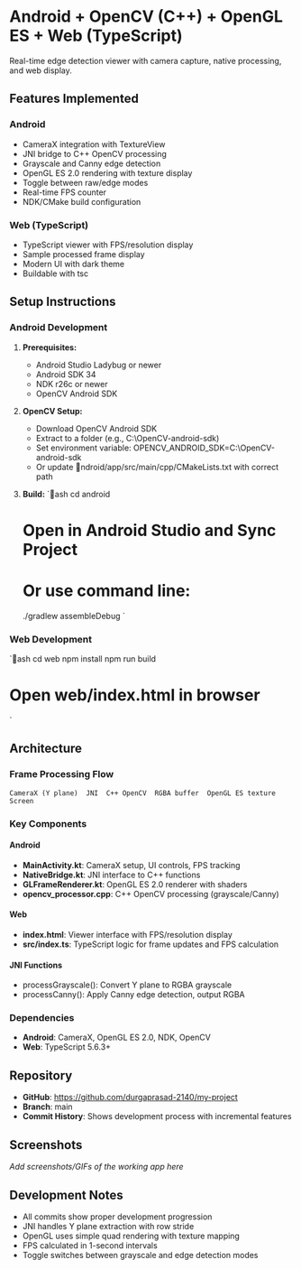 ﻿# Android + OpenCV (C++) + OpenGL ES + Web (TypeScript)

Real-time edge detection viewer with camera capture, native processing, and web display.

## Features Implemented

### Android
-  CameraX integration with TextureView
-  JNI bridge to C++ OpenCV processing
-  Grayscale and Canny edge detection
-  OpenGL ES 2.0 rendering with texture display
-  Toggle between raw/edge modes
-  Real-time FPS counter
-  NDK/CMake build configuration

### Web (TypeScript)
-  TypeScript viewer with FPS/resolution display
-  Sample processed frame display
-  Modern UI with dark theme
-  Buildable with tsc

## Setup Instructions

### Android Development
1. **Prerequisites:**
   - Android Studio Ladybug or newer
   - Android SDK 34
   - NDK r26c or newer
   - OpenCV Android SDK

2. **OpenCV Setup:**
   - Download OpenCV Android SDK
   - Extract to a folder (e.g., C:\OpenCV-android-sdk)
   - Set environment variable: OPENCV_ANDROID_SDK=C:\OpenCV-android-sdk
   - Or update ndroid/app/src/main/cpp/CMakeLists.txt with correct path

3. **Build:**
   `ash
   cd android
   # Open in Android Studio and Sync Project
   # Or use command line:
   ./gradlew assembleDebug
   `

### Web Development
`ash
cd web
npm install
npm run build
# Open web/index.html in browser
`

## Architecture

### Frame Processing Flow
`
CameraX (Y plane)  JNI  C++ OpenCV  RGBA buffer  OpenGL ES texture  Screen
`

### Key Components

#### Android
- **MainActivity.kt**: CameraX setup, UI controls, FPS tracking
- **NativeBridge.kt**: JNI interface to C++ functions
- **GLFrameRenderer.kt**: OpenGL ES 2.0 renderer with shaders
- **opencv_processor.cpp**: C++ OpenCV processing (grayscale/Canny)

#### Web
- **index.html**: Viewer interface with FPS/resolution display
- **src/index.ts**: TypeScript logic for frame updates and FPS calculation

#### JNI Functions
- processGrayscale(): Convert Y plane to RGBA grayscale
- processCanny(): Apply Canny edge detection, output RGBA

### Dependencies
- **Android**: CameraX, OpenGL ES 2.0, NDK, OpenCV
- **Web**: TypeScript 5.6.3+

## Repository
- **GitHub**: https://github.com/durgaprasad-2140/my-project
- **Branch**: main
- **Commit History**: Shows development process with incremental features

## Screenshots
*Add screenshots/GIFs of the working app here*

## Development Notes
- All commits show proper development progression
- JNI handles Y plane extraction with row stride
- OpenGL uses simple quad rendering with texture mapping
- FPS calculated in 1-second intervals
- Toggle switches between grayscale and edge detection modes
